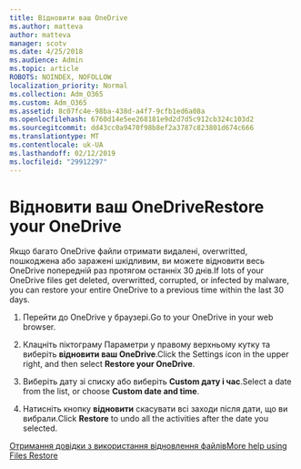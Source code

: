```yaml
---
title: Відновити ваш OneDrive
ms.author: matteva
author: matteva
manager: scotv
ms.date: 4/25/2018
ms.audience: Admin
ms.topic: article
ROBOTS: NOINDEX, NOFOLLOW
localization_priority: Normal
ms.collection: Adm_O365
ms.custom: Adm_O365
ms.assetid: 8c07fc4e-98ba-438d-a4f7-9cfb1ed6a08a
ms.openlocfilehash: 6760d14e5ee268181e9d2d7d5c912cb324c103d2
ms.sourcegitcommit: dd43cc0a9470f98b8ef2a3787c823801d674c666
ms.translationtype: MT
ms.contentlocale: uk-UA
ms.lasthandoff: 02/12/2019
ms.locfileid: "29912297"
---
```

# <a name="restore-your-onedrive"></a><span data-ttu-id="49556-102">Відновити ваш OneDrive</span><span class="sxs-lookup"><span data-stu-id="49556-102">Restore your OneDrive</span></span>

<span data-ttu-id="49556-103">Якщо багато OneDrive файли отримати видалені, overwritted, пошкоджена або заражені шкідливим, ви можете відновити весь OneDrive попередній раз протягом останніх 30 днів.</span><span class="sxs-lookup"><span data-stu-id="49556-103">If lots of your OneDrive files get deleted, overwritted, corrupted, or infected by malware, you can restore your entire OneDrive to a previous time within the last 30 days.</span></span>
  
1. <span data-ttu-id="49556-104">Перейти до OneDrive у браузері.</span><span class="sxs-lookup"><span data-stu-id="49556-104">Go to your OneDrive in your web browser.</span></span>
    
2. <span data-ttu-id="49556-105">Клацніть піктограму Параметри у правому верхньому кутку та виберіть **відновити ваш OneDrive**.</span><span class="sxs-lookup"><span data-stu-id="49556-105">Click the Settings icon in the upper right, and then select **Restore your OneDrive**.</span></span>
    
3. <span data-ttu-id="49556-106">Виберіть дату зі списку або виберіть **Custom дату і час**.</span><span class="sxs-lookup"><span data-stu-id="49556-106">Select a date from the list, or choose **Custom date and time**.</span></span>
    
4. <span data-ttu-id="49556-107">Натисніть кнопку **відновити** скасувати всі заходи після дати, що ви вибрали.</span><span class="sxs-lookup"><span data-stu-id="49556-107">Click **Restore** to undo all the activities after the date you selected.</span></span> 
    
[<span data-ttu-id="49556-108">Отримання довідки з використання відновлення файлів</span><span class="sxs-lookup"><span data-stu-id="49556-108">More help using Files Restore</span></span>](https://go.microsoft.com/fwlink/?linkid=872874)
  

